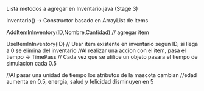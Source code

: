 Lista metodos a agregar en Inventario.java (Stage 3)

Inventario() -> Constructor basado en ArrayList de items

AddItemInInventory(ID,Nombre,Cantidad) // agregar item

UseItemInInventory(ID) // Usar item existente en inventario segun ID, si llega a 0 se elimina del inventario
//Al realizar una accion con el item, pasa el tiempo ->
TimePass // Cada vez que se utilice un objeto pasara el tiempo de simulacion cada 0.5

//Al pasar una unidad de tiempo los atributos de la mascota cambian
  //edad aumenta en 0.5, energia, salud y felicidad disminuyen en 5
